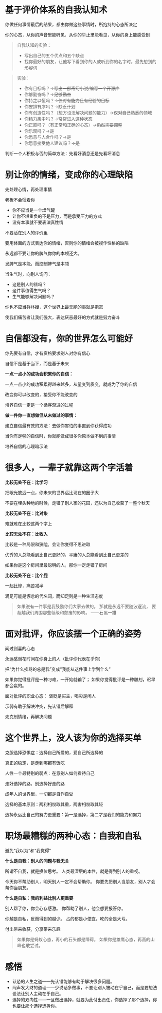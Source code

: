 # 基于评价体系的自我认知术

你做任何事情最后的结果，都由你做这些事情时，所抱持的心态所决定

你的心态，从你的声音里能听见，从你的举止里能看见，从你的身上能感受到

> 自我认知的实验：
> * 写出自己的五个优点和五个缺点
> * 找你最好的朋友，让他写下看到你的人或听到你的名字时，最先想到的形容词

> 实验：
> * 你有目标吗？→~~写出一部奇幻小说/编写一个开源库~~
> * 你够勤奋吗？→~~足够勤奋~~
> * 你持之以恒吗？→~~仅对有能力且有经验的目标~~
> * 你安排有序吗？→~~缺乏计划~~
> * 你有创造性吗？（想方设法解决问题的能力）→~~仅对自己熟悉的领域~~
> * 你精力集中吗？→~~常常进入这种状态~~
> * 你正直吗？（有正常和正确的心态）→~~仍然需要调整~~
> * 你乐观吗？→~~是~~
> * 你愿意与人合作吗？→~~是~~
> * 你愿意接受他人建议吗？→~~是~~

判断一个人积极与否的简单方法：先看好消息还是先看坏消息

# 别让你的情绪，变成你的心理缺陷

先处理心情，再处理事情

老板不会惯着你

* 你不应当是一个煤气罐
* 让你不堪重负的不是压力，而是承受压力的方式
* 没有本事就不要表演真性情

不要活在别人的评价里

要用体面的方式表达你的情绪，否则你的情绪会被视作性格的缺陷

永远都不要让你的脾气你你的本领还大。

发脾气是本能，而控制脾气是本领

当生气时，向别人询问：
* 这是别人的错吗？
* 这件事值得生气吗？
* 生气能够解决问题吗？

你也不应当祥林嫂，这个世界上最无能的事就是抱怨

使我们痛苦者让我们强大，表达厌恶最好的方式就是努力奋斗

# 自信都没有，你的世界怎么可能好

你先要有自信，才有资格要求别人对你有信心

自信不是基于当下，而是基于未来

**一点一点小的成功会积累你的自信：**

一点一点小的成功积累得越来越多，从量变到质变，就成为了你的自信

改变你可以改变的，接受你不能改变的

培养自信一定是一个循序渐进的过程

**做一件你一直想做但从未做过的事情：**

建立自信最有效的方法：去做你害怕的事直到你获得成功

当你有足够的自信时，你就能做成很多你原本做不到的事情

培养自信的心理暗示法

# 很多人，一辈子就靠这两个字活着

**比较无处不在：比学习**

把眼光放远一点，你未来的世界远比现在的圈子大

不要在埋头种地的时候，走错了别人家的花园，还以为自己收获了一整个秋天

**比较无处不在：比对象**

难就难在比较这两个字上

**比较无处不在：比收入**

比较是一种局限和狭隘，会让你变得不思进取

优秀的人总能看到比自己更好的，平庸的人总能看到比自己更差的

如果你是这个房间里最聪明的人，那你一定走错了房间

**比较无处不在：比个屁**

一起比惨，痛苦减半

满足可能是懈怠的代名词，而知足则是一种生活态度

> 如果说有一件事是我鼓励你们大家去做的，
> 那就是永远不要随波逐流，
> 要超越我们周围那些低级和颓废的影响。
> ——石黑一雄

# 面对批评，你应该摆一个正确的姿势

闻过则喜的心态

永远感谢花时间在你身上的人（批评你代表在乎你）

把“为什么挨骂的总是我”变成“我能从这件事上学到什么”

如果你觉得批评是一种刁难，一开始就输了；
如果你觉得批评是一种雕刻，迟早都会赢的。

面对批评的职业心态：
褒贬是买主，喝彩是闲人

示弱有助于解决冲突，先认错后解释

先克制情绪，再解决问题

# 这个世界上，没人该为你的选择买单

克服选择恐惧症：选择自己所爱的，爱自己所选择的

真正的稳定，是走到哪都有饭吃

人性一个最特别的弱点：在意别人如何看待自己

走好选择的路，别选择好走的路

成年人的世界里，一切都是自作自受

选择的基本原则：两利相权取其重，两害相权取其轻

选择永远比自己的努力更重要：第一是选择，第二才是我们的能力和努力

# 职场最糟糕的两种心态：自我和自私

避免“我以为”和“我觉得”

**什么是自我：别人的问题与我无关**

所谓不自我，就是换位思考。
人类最深层的本性，就是得到别人的重视。

今天你不帮助别人，明天别人一定不会帮助你。
你要先把别人当朋友，别人才会帮你当朋友。

**什么是自私：我的利益比别人更重要**

别人帮了你，你会心存感激。
你帮助了别人，他会想要报答你。

你越是自私，反而得到的越少。
占的都是小便宜，吃的全是大亏。

付出带来收获，分享带来乐趣

> 如果你是蚂蚁心态，再小的石头都是障碍。
> 如果你是雄鹰心态，再高的山峰也敢尝试。

# 感悟

* 认怂的人生之道——先认错能够有助于解决很多问题。
* 闷声发大财的道理——少说话多做事，不要让别人被动在乎自己，而是要想法设法让别人主动在乎自己。
* 选择的双向性——一旦做出选择，就要为此付出责任，你选择了那个选择，你也要让那个选择选择你。
